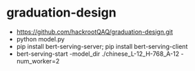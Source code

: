 # graduation-design

* https://github.com/hackrootQAQ/graduation-design.git
* python model.py
* pip install  bert-serving-server; pip install bert-serving-client
* bert-serving-start -model_dir ./chinese_L-12_H-768_A-12 -num_worker=2